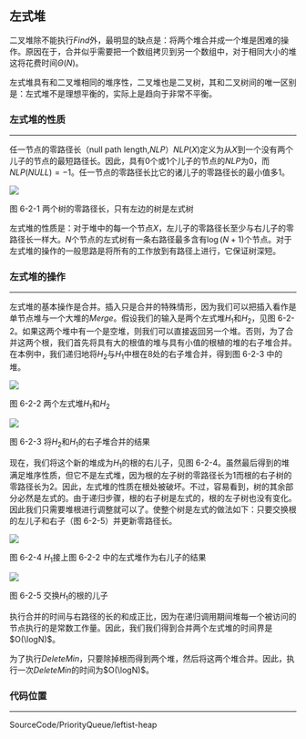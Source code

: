 <!-- @format -->

## 左式堆

二叉堆除不能执行$Find$外，最明显的缺点是：将两个堆合并成一个堆是困难的操作。原因在于，合并似乎需要把一个数组拷贝到另一个数组中，对于相同大小的堆这将花费时间$\Theta(N)$。

左式堆具有和二叉堆相同的堆序性，二叉堆也是二叉树，其和二叉树间的唯一区别是：左式堆不是理想平衡的，实际上是趋向于非常不平衡。

### 左式堆的性质

---

任一节点的零路径长（null path length,$NLP$）$NLP(X)$定义为从$X$到一个没有两个儿子的节点的最短路径长。因此，具有$0$个或$1$个儿子的节点的$NLP$为$0$，而$NLP(NULL)=-1$。任一节点的零路径长比它的诸儿子的零路径长的最小值多$1$。

<image src="../../../Assets/Images/ch6/6-2-1.png">

图 6-2-1 两个树的零路径长，只有左边的树是左式树

左式堆的性质是：对于堆中的每一个节点$X$，左儿子的零路径长至少与右儿子的零路径长一样大。$N$个节点的左式树有一条右路径最多含有$\log(N+1)$个节点。对于左式堆的操作的一般思路是将所有的工作放到有路径上进行，它保证树深短。

### 左式堆的操作

---

左式堆的基本操作是合并。插入只是合并的特殊情形，因为我们可以把插入看作是单节点堆与一个大堆的$Merge$。假设我们的输入是两个左式堆$H_1$和$H_2$，见图 6-2-2。如果这两个堆中有一个是空堆，则我们可以直接返回另一个堆。否则，为了合并这两个根，我们首先将具有大的根值的堆与具有小值的根植的堆的右子堆合并。在本例中，我们递归地将$H_2$与$H_1$中根在$8$处的右子堆合并，得到图 6-2-3 中的堆。

<image src="../../../Assets/Images/ch6/6-2-2.png">

图 6-2-2 两个左式堆$H_1$和$H_2$

<image src="../../../Assets/Images/ch6/6-2-3.png">

图 6-2-3 将$H_2$和$H_1$的右子堆合并的结果

现在，我们将这个新的堆成为$H_1$的根的右儿子，见图 6-2-4。虽然最后得到的堆满足堆序性质，但它不是左式堆，因为根的左子树的零路径长为$1$而根的右子树的零路径长为$2$。因此，左式堆的性质在根处被破坏。不过，容易看到，树的其余部分必然是左式的。由于递归步骤，根的右子树是左式的，根的左子树也没有变化。因此我们只需要堆根进行调整就可以了。使整个树是左式的做法如下：只要交换根的左儿子和右子（图 6-2-5）并更新零路径长。

<image src="../../../Assets/Images/ch6/6-2-4.png">

图 6-2-4 $H_1$接上图 6-2-2 中的左式堆作为右儿子的结果

<image src="../../../Assets/Images/ch6/6-2-5.png">

图 6-2-5 交换$H_1$的根的儿子

执行合并的时间与右路径的长的和成正比，因为在递归调用期间堆每一个被访问的节点执行的是常数工作量。因此，我们我们得到合并两个左式堆的时间界是$O(\logN)$。

为了执行$DeleteMin$，只要除掉根而得到两个堆，然后将这两个堆合并。因此，执行一次$DeleteMin$的时间为$O(\logN)$。

### 代码位置

---

SourceCode/PriorityQueue/leftist-heap
